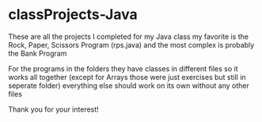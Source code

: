 # classProjects-Java
These are all the projects I completed for my Java class my favorite is the Rock, Paper, Scissors Program (rps.java) and the most complex is probably 
the Bank Program 

For the programs in the folders they have classes in different files so it works all together (except for Arrays those were just exercises but still in seperate folder) everything else should work on its own without any other files

Thank you for your interest!
